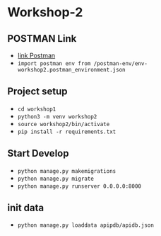 # Workshop-2

## POSTMAN Link 
- [link Postman](https://www.postman.com/collections/583523dda916141cfa6a)
- `import postman env from /postman-env/env-workshop2.postman_environment.json`

## Project setup

- `cd workshop1` 
- `python3 -m venv workshop2`
- `source workshop2/bin/activate`
- `pip install -r requirements.txt`

## Start Develop
- `python manage.py makemigrations`
- `python manage.py migrate`
- `python manage.py runserver 0.0.0.0:8000`
## init data
- `python manage.py loaddata apipdb/apidb.json`
 
